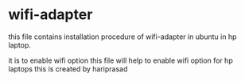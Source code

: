 # wifi-adapter

this file contains installation procedure of wifi-adapter in ubuntu in hp laptop.

it is to enable wifi option
this file will help to enable wifi option for hp laptops
this is created by hariprasad 


 
